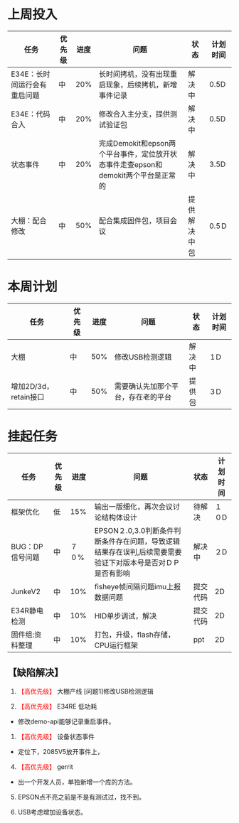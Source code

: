 # 上周投入
| 任务| 优先级 | 进度 | 问题| 状态|计划时间 |
|-----|-------| ---- | ---|----|--------|
|E34E：长时间运行会有重启问题| 中 | 20% |长时间拷机，没有出现重启现象，后续拷机，新增事件记录|解决中|0.5D|
|E34E：代码合入| 中 | 20% |修改合入主分支，提供测试验证包|解决中|0.5D|
|状态事件| 中 | 20% |完成Demokit和epson两个平台事件，定位放开状态事件走查epson和demokit两个平台是正常的|解决中|3.5D|
|大棚：配合修改| 中 |50%|配合集成固件包，项目会议|提供解决中包|0.5Ｄ|

# 本周计划
| 任务| 优先级 | 进度 | 问题| 状态|计划时间 |
|-----|-------| ---- | ---|----|--------|
|大棚| 中 |50%|修改USB检测逻辑|解决中|1Ｄ|
|增加2D/3d，retain接口| 中 |50%|需要确认先加那个平台，存在老的平台|提供包|3Ｄ|

# 挂起任务
| 任务| 优先级 | 进度 | 问题| 状态|计划时间 |
|-----|-------| ---- | ---|----|--------|
|框架优化 | 低 | 15%  | 输出一版细化，再次会议讨论结构体设计 | 待解决 | １０D|
|BUG：DP信号问题 | 中| ７０%  | EPSON２.0,3.0判断条件判断条件存在问题，导致逻辑结果存在误判,后续需要需要验证下对版本号是否对ＤＰ是否有影响|解决中 |２D|
|JunkeV2| 中 | 10%  |fisheye帧间隔问题imu上报数据问题| 提交代码|2D|
|E34R静电检测| 中 | 10%  |HID单步调试，解决| 提交代码|2D|
|固件组:资料整理| 中 |10%|打包，升级，flash存储，CPU运行框架|ppt|2D|

## 【缺陷解决】
1. <font color='red'> 【高优先级】  </font>大棚产线
[问题1]修改USB检测逻辑

2. <font color='red'> 【高优先级】  </font> E34RE 低功耗
- 修改demo-api能够记录重启事件。


1. <font color='red'> 【高优先级】  </font>设备状态事件
- 定位下，2085V5放开事件上，
  
4. <font color='red'> 【高优先级】  </font>gerrit
- 出一个开发人员，单独新增一个库的方法。


5. EPSON点不亮之前是不是有测试过，找不到。

6. USB考虑增加设备状态。